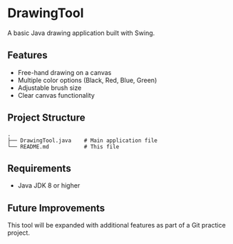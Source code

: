 # DrawingTool

A basic Java drawing application built with Swing.

## Features

- Free-hand drawing on a canvas
- Multiple color options (Black, Red, Blue, Green)
- Adjustable brush size
- Clear canvas functionality


## Project Structure

```
.
├── DrawingTool.java    # Main application file
└── README.md           # This file
```

## Requirements

- Java JDK 8 or higher

## Future Improvements

This tool will be expanded with additional features as part of a Git practice project.
